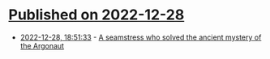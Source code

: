 # [Published on 2022-12-28](index.md)

* [2022-12-28, 18:51:33](https://news.ycombinator.com/item?id=34164312) - [A seamstress who solved the ancient mystery of the Argonaut](https://www.themarginalian.org/2022/12/26/jeanne-villepreux-power-argonaut/)
